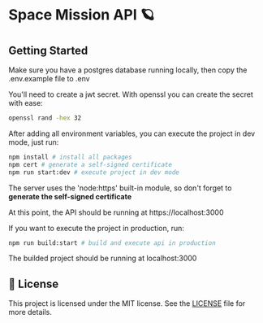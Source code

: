 # Space Mission API :ringed_planet:

## Getting Started

Make sure you have a postgres database running locally, then copy the .env.example file to .env

You'll need to create a jwt secret. With openssl you can create the secret with ease:

```bash
openssl rand -hex 32
```

After adding all environment variables, you can execute the project in dev mode, just run:

```bash
npm install # install all packages
npm cert # generate a self-signed certificate
npm run start:dev # execute project in dev mode
```

The server uses the 'node:https' built-in module, so don't forget to **generate the self-signed certificate**

At this point, the API should be running at https://localhost:3000

If you want to execute the project in production, run:

```bash
npm run build:start # build and execute api in production
```

The builded project should be running at localhost:3000

## 📝 License

This project is licensed under the MIT license. See the [LICENSE](./LICENSE.md) file for more details.
